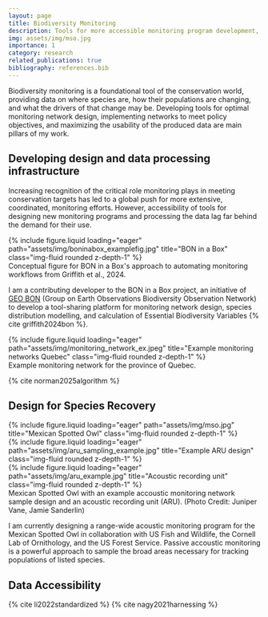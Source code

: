 ```yaml
---
layout: page
title: Biodiversity Monitoring
description: Tools for more accessible monitoring program development, implementation, and data use.
img: assets/img/mso.jpg
importance: 1
category: research
related_publications: true
bibliography: references.bib
---
```


Biodiversity monitoring is a foundational tool of the conservation world, providing data on where species are, how their populations are changing, and what the drivers of that change may be. Developing tools for optimal monitoring network design, implementing networks to meet policy objectives, and maximizing the usability of the produced data are main pillars of my work.

## Developing design and data processing infrastructure

Increasing recognition of the critical role monitoring plays in meeting conservation targets has led to a global push for more extensive, coordinated, monitoring efforts. However, accessibility of tools for designing new monitoring programs and processing the data lag far behind the demand for their use.

<div class="row">
    <div class="col-sm mt-3 mt-md-0">
        {% include figure.liquid loading="eager" path="assets/img/boninabox_examplefig.jpg" title="BON in a Box" class="img-fluid rounded z-depth-1" %}
    </div>
</div>
<div class="caption">
    Conceptual figure for BON in a Box's approach to automating monitoring workflows from Griffith et al., 2024. 
</div>

I am a contributing developer to the BON in a Box project, an initiative of <a href="https://geobon.org/">GEO BON</a>  (Group on Earth Observations Biodiversity Observation Network) to develop a tool-sharing platform for monitoring network design, species distribution modelling, and calculation of Essential Biodiversity Variables {% cite griffith2024bon %}. 

<div class="row">
    <div class="col-sm mt-3 mt-md-0">
        {% include figure.liquid loading="eager" path="assets/img/monitoring_network_ex.jpeg" title="Example monitoring networks Quebec" class="img-fluid rounded z-depth-1" %}
    </div>
</div>
<div class="caption">
    Example monitoring network for the province of Quebec. 
</div>

{% cite norman2025algorithm %}


## Design for Species Recovery

<div class="row">
    <div class="col-sm mt-3 mt-md-0">
        {% include figure.liquid loading="eager" path="assets/img/mso.jpg" title="Mexican Spotted Owl" class="img-fluid rounded z-depth-1" %}
    </div>
    <div class="col-sm mt-3 mt-md-0">
        {% include figure.liquid loading="eager" path="assets/img/aru_sampling_example.jpg" title="Example ARU design" class="img-fluid rounded z-depth-1" %}
    </div>
    <div class="col-sm mt-3 mt-md-0">
        {% include figure.liquid loading="eager" path="assets/img/aru_example.jpg" title="Acoustic recording unit" class="img-fluid rounded z-depth-1" %}
    </div>
</div>
<div class="caption">
    Mexican Spotted Owl with an example accoustic monitoring network sample design and an acoustic recording unit (ARU). (Photo Credit: Juniper Vane, Jamie Sanderlin) 
</div>

I am currently designing a range-wide acoustic monitoring program for the Mexican Spotted Owl in collaboration with US Fish and Wildlife, the Cornell Lab of Ornithology, and the US Forest Service. Passive accoustic monitoring is a powerful approach to sample the broad areas necessary for tracking populations of listed species.

## Data Accessibility

{% cite li2022standardized %}
{% cite nagy2021harnessing %}
